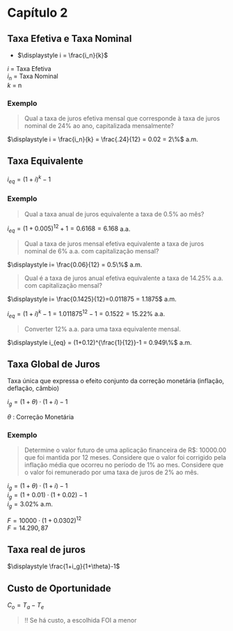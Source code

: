 # Capítulo 2

## Taxa Efetiva e Taxa Nominal

- $\displaystyle i = \frac{i_n}{k}$

$i$ = Taxa Efetiva  
$i_n$ = Taxa Nominal  
$k$ = n  

### Exemplo

> Qual a taxa de juros efetiva mensal que corresponde à taxa de juros nominal de 24% ao ano, capitalizada mensalmente?

$\displaystyle i = \frac{i_n}{k} = \frac{.24}{12} = 0.02 = 2\%$ a.m.

## Taxa Equivalente

$\displaystyle i_{eq} = (1+i)^k -1$

### Exemplo

> Qual a taxa anual de juros equivalente a taxa de 0.5% ao mês?

$\displaystyle i_{eq} = (1+0.005)^{12}+1 = 0.6168 = 6.168%$ a.a.

> Qual a taxa de juros mensal efetiva equivalente a taxa de juros nominal de 6% a.a. com capitalização mensal?

$\displaystyle  i= \frac{0.06}{12} = 0.5\%$ a.m.

> Qual é a taxa de juros anual efetiva equivalente a taxa de 14.25% a.a. com capitalização mensal?

$\displaystyle i= \frac{0.1425}{12}=0.011875 = 1.1875$ a.m.  

$\displaystyle i_{eq} = (1+i)^k -1 = 1.011875^{12} -1 = 0.1522 = 15.22\%$ a.a.

> Converter 12% a.a. para uma taxa equivalente mensal.

$\displaystyle i_{eq} = (1+0.12)^{\frac{1}{12}}-1 = 0.949\%$ a.m.

## Taxa Global de Juros

Taxa única que expressa o efeito conjunto da correção monetária (inflação, deflação, câmbio)  

$i_g = (1+\theta)\cdot (1+i) -1$

$\theta$ : Correção Monetária

### Exemplo

> Determine o valor futuro de uma aplicação financeira de R$: 10000.00 que foi mantida por 12 meses. Considere que o valor foi corrigido pela inflação média que ocorreu no período de 1% ao mes. Considere que o valor foi remunerado por uma taxa de juros de 2% ao mês.

$i_g = (1+\theta)\cdot (1+i) -1$  
$i_g = (1+0.01)\cdot (1+0.02) -1$  
$i_g = 3.02\%$ a.m.  

$F=10000\cdot (1+0.0302)^{12}$  
$F=14.290,87$

## Taxa real de juros

$\displaystyle \frac{1+i_g}{1+\theta}-1$

## Custo de Oportunidade

$C_o = T_a-T_e$

>!! Se há custo, a escolhida FOI a menor
